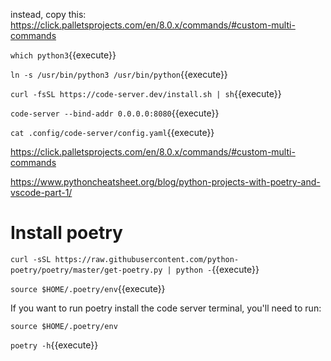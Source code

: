 

 

instead, copy this:   
https://click.palletsprojects.com/en/8.0.x/commands/#custom-multi-commands


`which python3`{{execute}}

`ln -s /usr/bin/python3 /usr/bin/python`{{execute}}


`curl -fsSL https://code-server.dev/install.sh | sh`{{execute}}

`code-server --bind-addr 0.0.0.0:8080`{{execute}}

`cat .config/code-server/config.yaml`{{execute}}



https://click.palletsprojects.com/en/8.0.x/commands/#custom-multi-commands

https://www.pythoncheatsheet.org/blog/python-projects-with-poetry-and-vscode-part-1/

# Install poetry

`curl -sSL https://raw.githubusercontent.com/python-poetry/poetry/master/get-poetry.py | python -`{{execute}}

`source $HOME/.poetry/env`{{execute}}

If you want to run poetry install the code server terminal, you'll need to run:

`source $HOME/.poetry/env`
 

`poetry -h`{{execute}}

 
